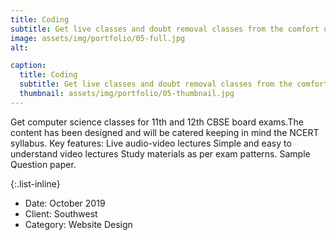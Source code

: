 ```yaml
---
title: Coding
subtitle: Get live classes and doubt removal classes from the comfort of your home.
image: assets/img/portfolio/05-full.jpg
alt: 

caption:
  title: Coding
  subtitle: Get live classes and doubt removal classes from the comfort of your home.
  thumbnail: assets/img/portfolio/05-thumbnail.jpg
---
```

Get computer science classes for 11th and 12th CBSE board exams.The content has been designed and will be catered keeping in mind the NCERT syllabus.
Key features:
Live audio-video lectures 
Simple and easy to understand video lectures
Study materials as per exam patterns.
Sample Question paper. 

{:.list-inline}
- Date: October 2019
- Client: Southwest
- Category: Website Design

